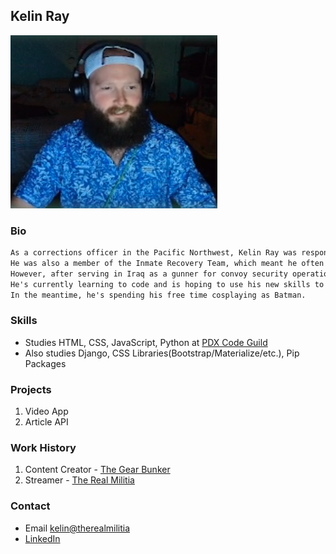 ## Kelin Ray

![I'm Batman](FB.png "Batman")

### Bio

```markdown
As a corrections officer in the Pacific Northwest, Kelin Ray was responsible for tracking down fugitives and keeping the peace. 
He was also a member of the Inmate Recovery Team, which meant he often had to deal with disruptive or violent inmates. 
However, after serving in Iraq as a gunner for convoy security operations, Kelin decided to leave his corrections officer job and pursue a new career in coding. 
He's currently learning to code and is hoping to use his new skills to build websites or apps that can make a difference in people's lives. 
In the meantime, he's spending his free time cosplaying as Batman.
```
### Skills

- Studies HTML, CSS, JavaScript, Python at [PDX Code Guild](https://pdxcodeguild.com/)
- Also studies Django, CSS Libraries(Bootstrap/Materialize/etc.), Pip Packages

### Projects
1. Video App
2. Article API

### Work History

1. Content Creator - [The Gear Bunker](https://www.thegearbunker.com/author/kelin-ray/)
2. Streamer - [The Real Militia](https://therealmilitia.com/)

### Contact

- Email <kelin@therealmilitia>
- [LinkedIn](https://www.linkedin.com/in/kelin-ray-601469248/)
